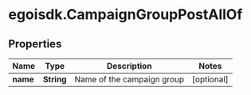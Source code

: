 # egoisdk.CampaignGroupPostAllOf

## Properties

Name | Type | Description | Notes
------------ | ------------- | ------------- | -------------
**name** | **String** | Name of the campaign group | [optional] 


